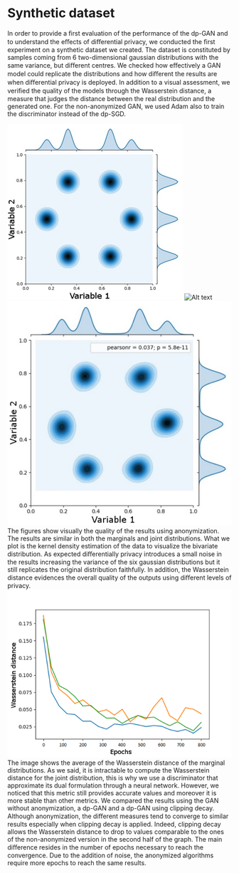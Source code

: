 # Synthetic dataset
In order to provide a ﬁrst evaluation of the performance of the dp-GAN and to understand the eﬀects of diﬀerential privacy, we conducted the ﬁrst experiment on a synthetic dataset we created. The dataset is constituted by samples coming from 6 two-dimensional gaussian distributions with the same variance, but diﬀerent centres. We checked how eﬀectively a GAN model could replicate the distributions and how diﬀerent the results are when diﬀerential privacy is deployed. In addition to a visual assessment, we veriﬁed the quality of the models through the Wasserstein distance, a measure that judges the distance between the real distribution and the generated one. For the non-anonymized GAN, we used Adam also to train the discriminator instead of the dp-SGD. 

![Alt text](synthetic_real.png?raw=true "Title")
![Alt text](synthetic_Adam?raw=true "Title")
![Alt text](synthetic_dp.png?raw=true "Title")
The figures show visually the quality of the results using anonymization. The results are similar in both the marginals and joint distributions. What we plot is the kernel density estimation of the data to visualize the bivariate distribution. As expected diﬀerentially privacy introduces a small noise in the results increasing the variance of the six gaussian distributions but it still replicates the original distribution faithfully. In addition, the Wasserstein distance evidences the overall quality of the outputs using diﬀerent levels of privacy. 
![Alt text](synthetic_was.png?raw=true "Title")
The image shows the average of the Wasserstein distance of the marginal distributions. As we said, it is intractable to compute the Wasserstein distance for the joint distribution, this is why we use a discriminator that approximate its dual formulation through a neural network. However, we noticed that this metric still provides accurate values and moreover it is more stable than other metrics. We compared the results using the GAN without anonymization, a dp-GAN and a dp-GAN using clipping decay. Although anonymization, the diﬀerent measures tend to converge to similar results especially when clipping decay is applied. Indeed, clipping decay allows the Wasserstein distance to drop to values comparable to the ones of the non-anonymized version in the second half of the graph. The main diﬀerence resides in the number of epochs necessary to reach the convergence. Due to the addition of noise, the anonymized algorithms require more epochs to reach the same results.


